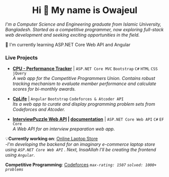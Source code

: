 <h1 align="center">
  <b>Hi 👋 My name is Owajeul</b>
</h1>

*I'm a Computer Science and Engineering graduate from Islamic University, Bangladesh. Started as a competitive programmer, now exploring full-stack web development and seeking exciting opportunities in the field.*

🧠 I'm currently learning ASP.NET Core Web API and Angular

### Live Projects

- **[CPU - Performance Tracker](https://cpucseiu.azurewebsites.net/)** | `ASP.NET Core MVC` `Bootstrap` `C#` `HTML` `CSS` `jQuery`  
     *A web app for the Competitive Programmers Union. Contains robust tracking mechanism to evaluate member performance and calculate scores for bi-monthly awards.*
- **[CpLife](https://cplifecse.web.app/)** | `Angular` `Bootstrap` `Codeforces & Atcoder API`  
     *Its a web app to curate and display programming problem sets from Codeforces and Atcoder.*

- **[InterviewPuzzle Web API](https://myinterviewpuzzle.web.app/) | [documentation](https://documenter.getpostman.com/view/33928531/2sA3JNb1Dy)** | `ASP.NET Core Web API` `C#` `EF Core`  
     *A Web API for an interview preparation web app.*


💡**Currently working on**: [Online Laptop Store](https://github.com/wajiul/Online-Laptop-Store/tree/main)                                                           
    -*I'm developing the backend for an imaginary e-commerce laptop store using `ASP.NET Core Web API` . Next, InsaAllah I'll be creating the frontend using `Angular`.*

**Competitive Programming**: [Codeforces](https://codeforces.com/profile/wajiul) *`max-rating: 1507` `solved: 1000+ problems`*


